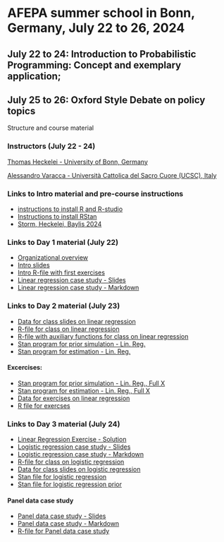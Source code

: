 # AFEPA summer school in Bonn, Germany, July 22 to 26, 2024
## July 22 to 24: Introduction to Probabilistic Programming: Concept and exemplary application;
## July 25 to 26: Oxford Style Debate on policy topics
Structure and course material
### Instructors (July 22 - 24)
[Thomas Heckelei - University of Bonn, Germany](https://www.ilr1.uni-bonn.de/en/research/research-groups/economic_and_agricultural-policy/prof)  

[Alessandro Varacca - Università Cattolica del Sacro Cuore (UCSC), Italy](https://docenti.unicatt.it/ppd2/it/docenti/27208/alessandro-varacca/didattica) 

### Links to Intro material and pre-course instructions
<!--- this is how we can comment things out...here examples from another course on how to link github files and external sites
--->
- [instructions to install R and R-studio](https://rstudio-education.github.io/hopr/starting.html)
- [Instructions to install RStan](https://github.com/stan-dev/rstan/wiki/RStan-Getting-Started)
- [Storm, Heckelei, Baylis 2024](https://doi.org/10.1093/erae/jbae016)
<!--- this is how we can comment things out...here examples from another course on how to link github files and external sites
- [Intro jupyter notebook](https://github.com/agpo-ilr-uni-bonn/PromotionskollegModule6800_2021/blob/main/labIntro.ipynb)
---> 
### Links to Day 1 material (July 22)
- [Organizational overview](https://docs.google.com/presentation/d/10GP9KN9lSPNQNWlHKEpZItidjhj8T4VLckDot2EJI6g/edit?usp=sharing)
- [Intro slides](https://docs.google.com/presentation/d/1m78B0lSyZFZ5Up2ssi_RcxVYxjOzHLCq8CnIROTIEEU/edit?usp=sharing)
- [Intro R-file with first exercises](https://github.com/heckelei/AFEPA2024/blob/main/Intro_Bayes_with_sampling.R)
- [Linear regression case study - Slides](https://github.com/heckelei/AFEPA2024/blob/main/linear_regression_git/linear_regression_slides.pdf)
- [Linear regression case study - Markdown](https://github.com/heckelei/AFEPA2024/blob/main/linear_regression_git/linear_regression.pdf)
### Links to Day 2 material (July 23)
- [Data for class slides on linear regression](https://github.com/heckelei/AFEPA2024/blob/main/linear_regression_git/data_linear_regression.RData)
- [R-file for class on linear regression](https://github.com/heckelei/AFEPA2024/blob/main/linear_regression_git/linear_regression_handout.R)
- [R-file with auxiliary functions for class on linear regression](https://github.com/heckelei/AFEPA2024/blob/main/linear_regression_git/aux_functions.R)
- [Stan program for prior simulation - Lin. Reg.](https://github.com/heckelei/AFEPA2024/blob/main/linear_regression_git/linear_regression_prior.stan)
- [Stan program for estimation - Lin. Reg.](https://github.com/heckelei/AFEPA2024/blob/main/linear_regression_git/linear_regression.stan)
#### Excercises:
- [Stan program for prior simulation - Lin. Reg., Full X](https://github.com/heckelei/AFEPA2024/blob/main/linear_regression_git/linear_regression_prior_X.stan)
- [Stan program for estimation - Lin. Reg., Full X](https://github.com/heckelei/AFEPA2024/blob/main/linear_regression_git/linear_regression_X.stan)
- [Data for exercises on linear regression](https://github.com/heckelei/AFEPA2024/blob/main/dat_reg_logit.RData)
- [R file for exercses](https://github.com/heckelei/AFEPA2024/blob/main/linear_regression_git/linear_regresison_ex.R)
<!---

---> 
### Links to Day 3 material (July 24) 
- [Linear Regression Exercise - Solution](https://github.com/heckelei/AFEPA2024/blob/main/linear_regression_git/linear_regresison_ex_complete.R)
- [Logistic regression case study - Slides](https://github.com/heckelei/AFEPA2024/blob/main/logistic_regression_git/logistic_regression_slides.pdf)
- [Logistic regression case study - Markdown](https://github.com/heckelei/AFEPA2024/blob/main/logistic_regression_git/logistic_regression.pdf)
- [R-file for class on logistic regression](https://github.com/heckelei/AFEPA2024/blob/main/logistic_regression_git/logistic_regression_handout.R)
- [Data for class slides on logistic regression](https://github.com/heckelei/AFEPA2024/blob/main/logistic_regression_git/data_logistic_regression.RData)
- [Stan file for logistic regression](https://github.com/heckelei/AFEPA2024/blob/main/logistic_regression_git/logistic_regression.stan)
- [Stan file for logistic regression prior](https://github.com/heckelei/AFEPA2024/blob/main/logistic_regression_git/logistic_regression_prior.stan)
#### Panel data case study
- [Panel data case study - Slides](https://github.com/heckelei/AFEPA2024/blob/main/panel_data_git/chamberlain_regression_slides.pdf)
- [Panel data case study - Markdown](https://github.com/heckelei/AFEPA2024/blob/main/panel_data_git/chamberlain_regression.pdf)
- [R-file for Panel data case study](https://github.com/heckelei/AFEPA2024/blob/main/panel_data_git/chamberlain_regression_handout.R)
